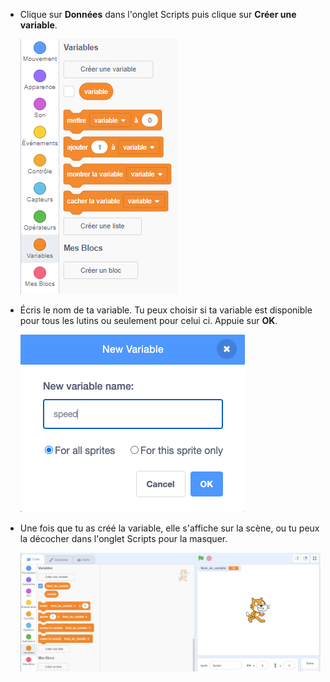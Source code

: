 + Clique sur **Données** dans l'onglet Scripts puis clique sur **Créer une variable**.
    
    ![Blocs pour les variables](images/data-blocks.png)

+ Écris le nom de ta variable. Tu peux choisir si ta variable est disponible pour tous les lutins ou seulement pour celui ci. Appuie sur **OK**.
    
    ![Créer une variable](images/create-variable.png)

+ Une fois que tu as créé la variable, elle s'affiche sur la scène, ou tu peux la décocher dans l'onglet Scripts pour la masquer.
    
    ![Variable sur la scène](images/variable-show.png)